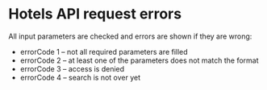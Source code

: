 # Hotels API request errors

All input parameters are checked and errors are shown if they are wrong:

* errorCode 1 – not all required parameters are filled
* errorCode 2 – at least one of the parameters does not match the format
* errorCode 3 – access is denied
* errorCode 4 – search is not over yet
